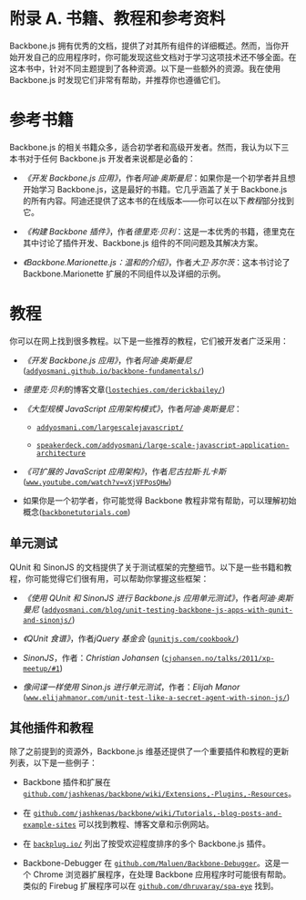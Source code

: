 # 附录 A. 书籍、教程和参考资料

Backbone.js 拥有优秀的文档，提供了对其所有组件的详细概述。然而，当你开始开发自己的应用程序时，你可能发现这些文档对于学习这项技术还不够全面。在这本书中，针对不同主题提到了各种资源。以下是一些额外的资源。我在使用 Backbone.js 时发现它们非常有帮助，并推荐你也遵循它们。

# 参考书籍

Backbone.js 的相关书籍众多，适合初学者和高级开发者。然而，我认为以下三本书对于任何 Backbone.js 开发者来说都是必备的：

+   *《开发 Backbone.js 应用》*，作者*阿迪·奥斯曼尼*：如果你是一个初学者并且想开始学习 Backbone.js，这是最好的书籍。它几乎涵盖了关于 Backbone.js 的所有内容。阿迪还提供了这本书的在线版本——你可以在以下*教程*部分找到它。

+   *《构建 Backbone 插件》*，作者*德里克·贝利*：这是一本优秀的书籍，德里克在其中讨论了插件开发、Backbone.js 组件的不同问题及其解决方案。

+   *《Backbone.Marionette.js：温和的介绍》*，作者*大卫·苏尔茨*：这本书讨论了 Backbone.Marionette 扩展的不同组件以及详细的示例。

# 教程

你可以在网上找到很多教程。以下是一些推荐的教程，它们被开发者广泛采用：

+   *《开发 Backbone.js 应用》*，作者*阿迪·奥斯曼尼* ([`addyosmani.github.io/backbone-fundamentals/`](http://addyosmani.github.io/backbone-fundamentals/))

+   *德里克·贝利*的博客文章([`lostechies.com/derickbailey/`](http://lostechies.com/derickbailey/))

+   *《大型规模 JavaScript 应用架构模式》*，作者*阿迪·奥斯曼尼*：

    +   [`addyosmani.com/largescalejavascript/`](http://addyosmani.com/largescalejavascript/)

    +   [`speakerdeck.com/addyosmani/large-scale-javascript-application-architecture`](https://speakerdeck.com/addyosmani/large-scale-javascript-application-architecture)

+   *《可扩展的 JavaScript 应用架构》*，作者*尼古拉斯·扎卡斯* ([`www.youtube.com/watch?v=vXjVFPosQHw`](http://www.youtube.com/watch?v=vXjVFPosQHw))

+   如果你是一个初学者，你可能觉得 Backbone 教程非常有帮助，可以理解初始概念([`backbonetutorials.com`](http://backbonetutorials.com))

## 单元测试

QUnit 和 SinonJS 的文档提供了关于测试框架的完整细节。以下是一些书籍和教程，你可能觉得它们很有用，可以帮助你掌握这些框架：

+   *《使用 QUnit 和 SinonJS 进行 Backbone.js 应用单元测试》*，作者*阿迪·奥斯曼尼* ([`addyosmani.com/blog/unit-testing-backbone-js-apps-with-qunit-and-sinonjs/`](http://addyosmani.com/blog/unit-testing-backbone-js-apps-with-qunit-and-sinonjs/))

+   *《QUnit 食谱》*，作者*jQuery 基金会* ([`qunitjs.com/cookbook/`](http://qunitjs.com/cookbook/))

+   *SinonJS*，作者：*Christian Johansen* ([`cjohansen.no/talks/2011/xp-meetup/#1`](http://cjohansen.no/talks/2011/xp-meetup/#1))

+   *像间谍一样使用 Sinon.js 进行单元测试*，作者：*Elijah Manor* ([`www.elijahmanor.com/unit-test-like-a-secret-agent-with-sinon-js/`](http://www.elijahmanor.com/unit-test-like-a-secret-agent-with-sinon-js/))

## 其他插件和教程

除了之前提到的资源外，Backbone.js 维基还提供了一个重要插件和教程的更新列表，以下是一些例子：

+   Backbone 插件和扩展在 [`github.com/jashkenas/backbone/wiki/Extensions,-Plugins,-Resources`](https://github.com/jashkenas/backbone/wiki/Extensions,-Plugins,-Resources)。

+   在 [`github.com/jashkenas/backbone/wiki/Tutorials,-blog-posts-and-example-sites`](https://github.com/jashkenas/backbone/wiki/Tutorials,-blog-posts-and-example-sites) 可以找到教程、博客文章和示例网站。

+   在 [`backplug.io/`](http://backplug.io/) 列出了按受欢迎程度排序的多个 Backbone.js 插件。

+   Backbone-Debugger 在 [`github.com/Maluen/Backbone-Debugger`](https://github.com/Maluen/Backbone-Debugger)。这是一个 Chrome 浏览器扩展程序，在处理 Backbone 应用程序时可能很有帮助。类似的 Firebug 扩展程序可以在 [`github.com/dhruvaray/spa-eye`](https://github.com/dhruvaray/spa-eye) 找到。
